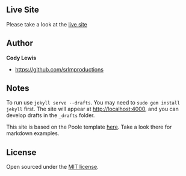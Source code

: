 ## Live Site

Please take a look at the [live site](http://srlm.io)

## Author

**Cody Lewis**
- <https://github.com/srlmproductions>


## Notes
To run use `jekyll serve --drafts`. You may need to `sudo gem install jekyll` first. The site will appear at [http://localhost:4000](http://localhost:4000), and you can develop drafts in the `_drafts` folder.

This site is based on the Poole template [here](https://github.com/poole/poole). Take a look there for markdown examples.

## License

Open sourced under the [MIT license](LICENSE.md).
